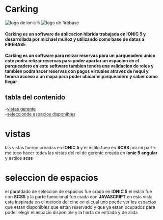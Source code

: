 # Carking
![logo de ionic 5](https://csharpcorner-mindcrackerinc.netdna-ssl.com/article/ionic-5-framework-with-angular-11-getting-started/Images/ionic%20logo.png) ![logo de firebase](https://encrypted-tbn0.gstatic.com/images?q=tbn:ANd9GcSLYQ9wjF2wesrrizg6sOWfSHkcnpO7IltudSmVypcQovjtzSHu9GwVduBLkUGDlNrKYpw&usqp=CAU)
####  **Carking** es un software de aplicacion hibrida trabajada en **IONIC 5** y desarrollada por michael muñoz y utilizando como base de datos a **FIREBASE**
#### **Carking** es un software para relizar reservas para un parqueadero unico este podra relizar reservas para poder apartar un espacion en el parqueadero en este software tambien tendra una validacion de roles y tambien podrahacer reservas con pagos virtuales atravez de nequi y tendra acceso a un mapa para poder ubicar el parqueadero y saber como llegar 

tabla del contenido 
---

-[vistas gerente](#vistas) <br/>
-[seleccionde espacios disponibles](#seleccion-de-espacios) <br/>


# vistas
las vistas fueron creadas en **IONIC 5** y el estilo fuen en **SCSS** por mi parte me toco hacer todas las vistas del rol de gerente creada en **ionic 5** **angular** y estilos **scss**

# seleccion de espacios 
el paratdado de seleccion de espacios fue crado en **IONIC 5** el estilo fue con **SCSS** y la parte fuencional fue crada con **JAVASCRIPT**  en esta vista esta inspirada en el metodo del cine en el cual uno poede ver los espacios que estan disponibles que estan reservado y que ya estan ocupados para poder elegir el espacio disponible y la horta de entrada y de alida 
